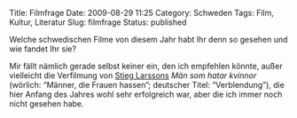 Title: Filmfrage
Date: 2009-08-29 11:25
Category: Schweden
Tags: Film, Kultur, Literatur
Slug: filmfrage
Status: published

Welche schwedischen Filme von diesem Jahr habt Ihr denn so gesehen und
wie fandet Ihr sie?

Mir fällt nämlich gerade selbst keiner ein, den ich empfehlen könnte,
außer vielleicht die Verfilmung von [Stieg
Larssons](http://de.wikipedia.org/wiki/Stieg_Larsson) *Män som hatar
kvinnor* (wörlich: “Männer, die Frauen hassen”; deutscher Titel:
“Verblendung”), die hier Anfang des Jahres wohl sehr erfolgreich war,
aber die ich immer noch nicht gesehen habe.

